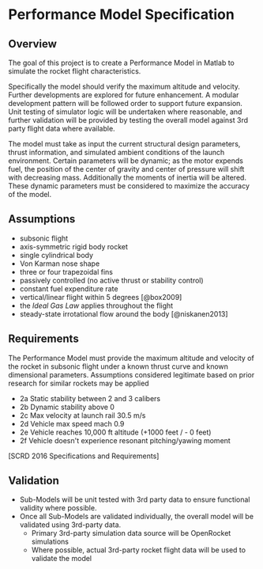 # Performance Model Specification

## Overview 
The goal of this project is to create a Performance Model in Matlab to simulate the rocket flight characteristics.

Specifically the model should verify the maximum altitude and velocity.
Further developments are explored for future enhancement. 
A modular development pattern will be followed order to support future expansion. 
Unit testing of simulator logic will be undertaken where reasonable, and further validation will be provided by testing the overall model against 3rd party flight data where available.

The model must take as input the current structural design parameters, thrust information, and simulated ambient conditions of the launch environment.
Certain parameters will be dynamic; as the motor expends fuel, the position of the center of gravity and center of pressure will shift with decreasing mass. 
Additionally the moments of inertia will be altered. 
These dynamic parameters must be considered to maximize the accuracy of the model.

## Assumptions

- subsonic flight
- axis-symmetric rigid body rocket
- single cylindrical body 
- Von Karman nose shape
- three or four trapezoidal fins 
- passively controlled (no active thrust or stability control)
- constant fuel expenditure rate
- vertical/linear flight within 5 degrees [@box2009]
- the *Ideal Gas Law* applies throughout the flight
- steady-state irrotational flow around the body [@niskanen2013]

## Requirements
The Performance Model must provide the maximum altitude and velocity of the rocket in subsonic flight under a known thrust curve and known dimensional parameters. Assumptions considered legitimate based on prior research for similar rockets may be applied

- 2a Static stability between 2 and 3 calibers 
- 2b Dynamic stability above 0 
- 2c Max velocity at launch rail 30.5 m/s 
- 2d Vehicle max speed mach 0.9 
- 2e Vehicle reaches 10,000 ft altitude (+1000 feet / - 0 feet)
- 2f Vehicle doesn't experience resonant pitching/yawing moment

[SCRD 2016 Specifications and Requirements]

## Validation

- Sub-Models will be unit tested with 3rd party data to ensure functional validity where possible.
- Once all Sub-Models are validated individually, the overall model will be validated using 3rd-party data.
    - Primary 3rd-party simulation data source will be OpenRocket simulations
    - Where possible, actual 3rd-party rocket flight data will be used to validate the model

